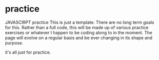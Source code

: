 # practice
JAVASCIRPT practice
This is just a template. There are no long term goals for this. Rather than a full code, this will be made up of various practice exercises or whatever I happen to be coding along to in the moment. The page will evolve on a regular basis and be ever changing in its shape and purpose.

it's all just for practice. 
